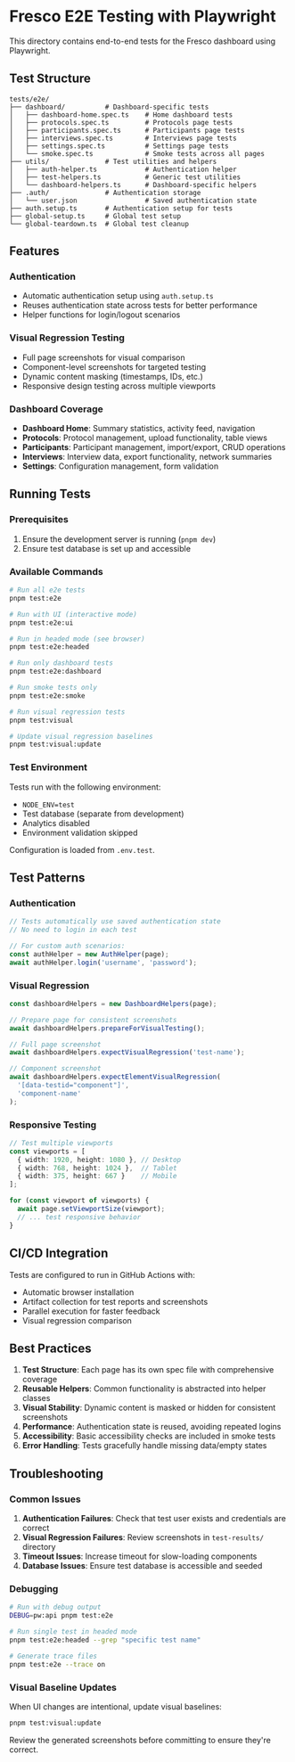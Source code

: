 # Fresco E2E Testing with Playwright

This directory contains end-to-end tests for the Fresco dashboard using Playwright.

## Test Structure

```
tests/e2e/
├── dashboard/          # Dashboard-specific tests
│   ├── dashboard-home.spec.ts    # Home dashboard tests
│   ├── protocols.spec.ts         # Protocols page tests
│   ├── participants.spec.ts      # Participants page tests
│   ├── interviews.spec.ts        # Interviews page tests
│   ├── settings.spec.ts          # Settings page tests
│   └── smoke.spec.ts             # Smoke tests across all pages
├── utils/              # Test utilities and helpers
│   ├── auth-helper.ts            # Authentication helper
│   ├── test-helpers.ts           # Generic test utilities
│   └── dashboard-helpers.ts      # Dashboard-specific helpers
├── .auth/              # Authentication storage
│   └── user.json                 # Saved authentication state
├── auth.setup.ts       # Authentication setup for tests
├── global-setup.ts     # Global test setup
└── global-teardown.ts  # Global test cleanup
```

## Features

### Authentication
- Automatic authentication setup using `auth.setup.ts`
- Reuses authentication state across tests for better performance
- Helper functions for login/logout scenarios

### Visual Regression Testing
- Full page screenshots for visual comparison
- Component-level screenshots for targeted testing
- Dynamic content masking (timestamps, IDs, etc.)
- Responsive design testing across multiple viewports

### Dashboard Coverage
- **Dashboard Home**: Summary statistics, activity feed, navigation
- **Protocols**: Protocol management, upload functionality, table views
- **Participants**: Participant management, import/export, CRUD operations
- **Interviews**: Interview data, export functionality, network summaries
- **Settings**: Configuration management, form validation

## Running Tests

### Prerequisites
1. Ensure the development server is running (`pnpm dev`)
2. Ensure test database is set up and accessible

### Available Commands

```bash
# Run all e2e tests
pnpm test:e2e

# Run with UI (interactive mode)
pnpm test:e2e:ui

# Run in headed mode (see browser)
pnpm test:e2e:headed

# Run only dashboard tests
pnpm test:e2e:dashboard

# Run smoke tests only
pnpm test:e2e:smoke

# Run visual regression tests
pnpm test:visual

# Update visual regression baselines
pnpm test:visual:update
```

### Test Environment

Tests run with the following environment:
- `NODE_ENV=test`
- Test database (separate from development)
- Analytics disabled
- Environment validation skipped

Configuration is loaded from `.env.test`.

## Test Patterns

### Authentication
```typescript
// Tests automatically use saved authentication state
// No need to login in each test

// For custom auth scenarios:
const authHelper = new AuthHelper(page);
await authHelper.login('username', 'password');
```

### Visual Regression
```typescript
const dashboardHelpers = new DashboardHelpers(page);

// Prepare page for consistent screenshots
await dashboardHelpers.prepareForVisualTesting();

// Full page screenshot
await dashboardHelpers.expectVisualRegression('test-name');

// Component screenshot
await dashboardHelpers.expectElementVisualRegression(
  '[data-testid="component"]',
  'component-name'
);
```

### Responsive Testing
```typescript
// Test multiple viewports
const viewports = [
  { width: 1920, height: 1080 }, // Desktop
  { width: 768, height: 1024 },  // Tablet
  { width: 375, height: 667 }    // Mobile
];

for (const viewport of viewports) {
  await page.setViewportSize(viewport);
  // ... test responsive behavior
}
```

## CI/CD Integration

Tests are configured to run in GitHub Actions with:
- Automatic browser installation
- Artifact collection for test reports and screenshots
- Parallel execution for faster feedback
- Visual regression comparison

## Best Practices

1. **Test Structure**: Each page has its own spec file with comprehensive coverage
2. **Reusable Helpers**: Common functionality is abstracted into helper classes
3. **Visual Stability**: Dynamic content is masked or hidden for consistent screenshots
4. **Performance**: Authentication state is reused, avoiding repeated logins
5. **Accessibility**: Basic accessibility checks are included in smoke tests
6. **Error Handling**: Tests gracefully handle missing data/empty states

## Troubleshooting

### Common Issues

1. **Authentication Failures**: Check that test user exists and credentials are correct
2. **Visual Regression Failures**: Review screenshots in `test-results/` directory
3. **Timeout Issues**: Increase timeout for slow-loading components
4. **Database Issues**: Ensure test database is accessible and seeded

### Debugging

```bash
# Run with debug output
DEBUG=pw:api pnpm test:e2e

# Run single test in headed mode
pnpm test:e2e:headed --grep "specific test name"

# Generate trace files
pnpm test:e2e --trace on
```

### Visual Baseline Updates

When UI changes are intentional, update visual baselines:
```bash
pnpm test:visual:update
```

Review the generated screenshots before committing to ensure they're correct.